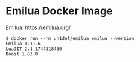# Emilua Docker Image

Emilua: https://emilua.org/

```
$ docker run --rm un1def/emilua emilua --version
Emilua 0.11.6
LuaJIT 2.1.1744318430
Boost 1.83.0
```
